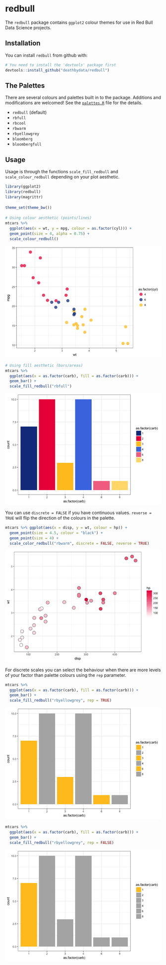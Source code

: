 
redbull
=======

The `redbull` package contains `ggplot2` colour themes for use in Red Bull Data Science projects.

Installation
------------

You can install `redbull` from github with:

``` r
# You need to install the 'devtools' package first
devtools::install_github("deathbydata/redbull")
```

The Palettes
------------

There are several colours and palettes built in to the package. Additions and modifications are welcomed! See the [`palettes.R`](/R/palettes.R) file for the details.

-   `redbull` (default)
-   `rbfull`
-   `rbcool`
-   `rbwarm`
-   `rbyellowgrey`
-   `bloomberg`
-   `bloombergfull`

Usage
-----

Usage is through the functions `scale_fill_redbull` and `scale_colour_redbull` depending on your plot aesthetic.

``` r
library(ggplot2)
library(redbull)
library(magrittr)

theme_set(theme_bw())

# Using colour aesthetic (points/lines)
mtcars %>% 
  ggplot(aes(x = wt, y = mpg, colour = as.factor(cyl))) + 
  geom_point(size = 4, alpha = 0.75) + 
  scale_colour_redbull()
```

![](README_files/figure-markdown_github/scale_redbull-1.png)

``` r
# Using fill aesthetic (bars/areas)
mtcars %>% 
  ggplot(aes(x = as.factor(carb), fill = as.factor(carb))) + 
  geom_bar() + 
  scale_fill_redbull("rbfull")
```

![](README_files/figure-markdown_github/scale_redbull-2.png)

You can use `discrete = FALSE` if you have continuous values. `reverse = TRUE` will flip the direction of the colours in the palette.

``` r
mtcars %>% ggplot(aes(x = disp, y = wt, colour = hp)) + 
  geom_point(size = 4.5, colour = "black") +
  geom_point(size = 4) + 
  scale_color_redbull("rbwarm", discrete = FALSE, reverse = TRUE)
```

![](README_files/figure-markdown_github/discrete%20and%20reverse-1.png)

For discrete scales you can select the behaviour when there are more levels of your factor than palette colours using the `rep` parameter.

``` r
mtcars %>% 
  ggplot(aes(x = as.factor(carb), fill = as.factor(carb))) + 
  geom_bar() + 
  scale_fill_redbull("rbyellowgrey", rep = TRUE)
```

![](README_files/figure-markdown_github/rep%20parameter-1.png)

``` r
mtcars %>% 
  ggplot(aes(x = as.factor(carb), fill = as.factor(carb))) + 
  geom_bar() + 
  scale_fill_redbull("rbyellowgrey", rep = FALSE)
```

![](README_files/figure-markdown_github/rep%20parameter-2.png)
